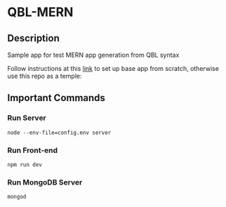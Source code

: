 # QBL-MERN

## Description

Sample app for test MERN app generation from QBL syntax

Follow instructions at this [link](https://www.mongodb.com/resources/languages/mern-stack-tutorial#connecting-the-front-end-to-the-back-end) to set up base app from scratch, otherwise use this repo as a temple:

## Important Commands

### Run Server

`node --env-file=config.env server`

### Run Front-end

`npm run dev`

### Run MongoDB Server

`mongod`